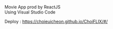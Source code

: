 Movie App prod by ReactJS</br>
Using Visual Studio Code

Deploy : https://choieuicheon.github.io/ChoiFLIX/#/
